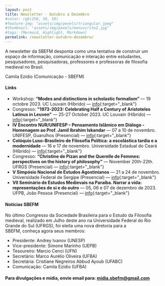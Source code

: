 ```yaml
---
layout: post
title: Newsletter - Outubro a Dezembro
#color: rgb(250, 50, 50)
#feature-img: "assets/img/pexels/triangular.jpeg"
#thumbnail: "assets/img/pexels/manuscrito2.jpg"
#tags: [Mermaid, Highlight, Markdown]
permalink: /newsletter-outubro-dezembro/
---
```


A newsletter da SBEFM desponta como uma tentativa de construir um espaço de informação, comunicação e interação entre estudantes, pesquisadores, pesquisadoras, professores e professoras de filosofia medieval no Brasil. 

Camila Ezídio (Comunicação - SBEFM)

#### Links
- Workshop: **“Modes and distinctions in scholastic formalism”** — 19 octobre 2023. UC Louvain (Híbrido) — [info](https://uclouvain.be/fr/instituts-recherche/isp/evenements/modes-and-distinctions-in-scholastic-formalism.html){:target="_blank"}
- Congresso: **"1973-2023: Celebrating Half a Century of Aristoteles Latinus in Leuven"** — 25-27 October 2023. UC Louvain (Híbrido) — [info](https://hiw.kuleuven.be/dwmc/events/aristoteles-latinus){:target="_blank"}
- **IV Encontro NUR/UNIFESP – Pensamento Islâmico em Diálogo - Homenagem ao Prof. Jamil Ibrahim Iskandar** — 07 a 10 de novembro. UNIFESP, Guarulhos (Presencial) — [info](https://sites.google.com/site/nurunifesp/nur/iv-encontro-nurunifesp-pensamento-isl%C3%A2mico-em-di%C3%A1logo){:target="_blank"}
- **Colóquio Luso-Brasileiro de Filosofia Política: a escolástica tardia e a modernidade** — 16 e 17 de novembro. Universidade Estadual do Ceará (Híbrido) — [info](https://eventos.uece.br/siseventos/processaEvento/evento/exibeDocumentosEvento.jsf;jsessionid=11FBD8860A469EE815A8241A7FB744A3?id=1069&contexto=lubafipo){:target="_blank"}
- Congresso: **“Christine de Pizan and the Querelle de Femmes: perspectives on the history of philosophy”** — November 20th-22th. UFRGS (Presencial) — [info](https://mulheresnahistoriadafilosofia.wordpress.com/){:target="_blank"}
- **V Simpósio Nacional de Estudos Agostinianos** — 21 a 24 de novembro. Universidade Federal de Sergipe (Presencial) — [info](https://sites.google.com/view/xxivsemanadefilosofia/p%C3%A1gina-inicial){:target="_blank"}
- **VII Seminário de Estudos Medievais na Paraíba. Narrar a vida: representações de si e do outro** — 05, 06 e 07 de dezembro de 2023. UFPB, João Pessoa (Presencial) — [info](https://www.ufpb.br/semp/){:target="_blank"}


#### Notícias SBEFM

No último Congresso da Sociedade Brasileira para o Estudo da Filosofia medieval, realizado em Julho deste ano na Universidade Federal do Rio Grande do Sul (UFRGS), foi eleita uma nova diretoria para a SBEFM, conheça agora seus membros:

- Presidente: Andrey Ivanov (UNESP)
- Vice-presidente: Simone Marinho (UEPB)
- Tesoureiro: Marcio Cenci (UFN)
- Secretário: Marco Aurélio Oliveira (UFBA)
- Secretária: Cristiane Negreiros Abbud Ayoub (UFABC)
- Comunicação: Camila Ezídio (UFBA)


#### Para divulgações e mídia, envie email para: midia.sbefm@gmail.com

